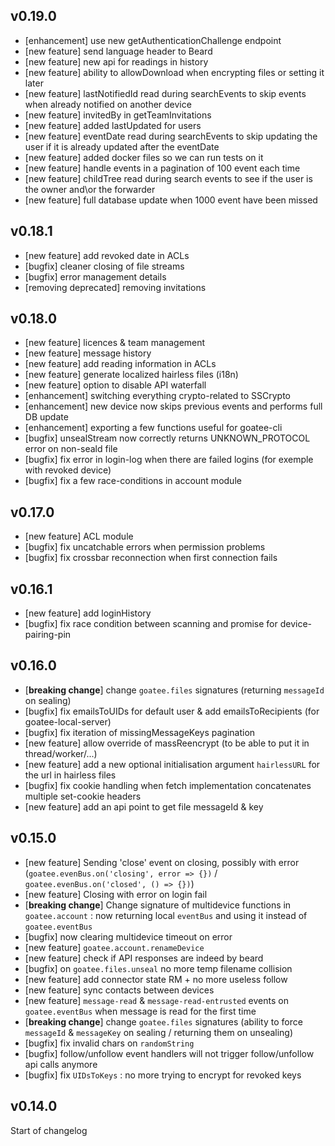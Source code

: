 ## v0.19.0
- \[enhancement\] use new getAuthenticationChallenge endpoint
- \[new feature\] send language header to Beard
- \[new feature\] new api for readings in history
- \[new feature\] ability to allowDownload when encrypting files or setting it later
- \[new feature\] lastNotifiedId read during searchEvents to skip events when already notified on another device
- \[new feature\] invitedBy in getTeamInvitations
- \[new feature\] added lastUpdated for users
- \[new feature\] eventDate read during searchEvents to skip updating the user if it is already updated after the eventDate
- \[new feature\] added docker files so we can run tests on it
- \[new feature\] handle events in a pagination of 100 event each time
- \[new feature\] childTree read during search events to see if the user is the owner and\or the forwarder
- \[new feature\] full database update when 1000 event have been missed


## v0.18.1
- \[new feature\] add revoked date in ACLs
- \[bugfix\] cleaner closing of file streams
- \[bugfix\] error management details
- \[removing deprecated\] removing invitations


## v0.18.0
- \[new feature\] licences & team management
- \[new feature\] message history
- \[new feature\] add reading information in ACLs
- \[new feature\] generate localized hairless files (i18n)
- \[new feature\] option to disable API waterfall
- \[enhancement\] switching everything crypto-related to SSCrypto
- \[enhancement\] new device now skips previous events and performs full DB update
- \[enhancement\] exporting a few functions useful for goatee-cli
- \[bugfix\] unsealStream now correctly returns UNKNOWN_PROTOCOL error on non-seald file
- \[bugfix\] fix error in login-log when there are failed logins (for exemple with revoked device) 
- \[bugfix\] fix a few race-conditions in account module


## v0.17.0

- \[new feature\] ACL module
- \[bugfix\] fix uncatchable errors when permission problems
- \[bugfix\] fix crossbar reconnection when first connection fails

## v0.16.1

- \[new feature\] add loginHistory
- \[bugfix\] fix race condition between scanning and promise for device-pairing-pin

## v0.16.0

- \[**breaking change**\] change `goatee.files` signatures (returning `messageId` on sealing)
- \[bugfix\] fix emailsToUIDs for default user & add emailsToRecipients (for goatee-local-server)
- \[bugfix\] fix iteration of missingMessageKeys pagination
- \[new feature\] allow override of massReencrypt (to be able to put it in thread/worker/...)
- \[new feature\] add a new optional initialisation argument `hairlessURL` for the url in hairless files
- \[bugfix\] fix cookie handling when fetch implementation concatenates multiple set-cookie headers
- \[new feature\] add an api point to get file messageId & key

## v0.15.0

- \[new feature\] Sending 'close' event on closing, possibly with error (`goatee.evenBus.on('closing', error => {})` / `goatee.evenBus.on('closed', () => {})`)
- \[new feature\] Closing with error on login fail
- \[**breaking change**\] Change signature of multidevice functions in `goatee.account` : now returning local `eventBus` and using it instead of `goatee.eventBus`
- \[bugfix\] now clearing multidevice timeout on error
- \[new feature\] `goatee.account.renameDevice`
- \[new feature\] check if API responses are indeed by beard
- \[bugfix\] on `goatee.files.unseal` no more temp filename collision
- \[new feature\] add connector state RM + no more useless follow
- \[new feature\] sync contacts between devices
- \[new feature\] `message-read` & `message-read-entrusted` events on `goatee.eventBus` when message is read for the first time
- \[**breaking change**\] change `goatee.files` signatures (ability to force `messageId` & `messageKey` on sealing / returning them on unsealing)
- \[bugfix\] fix invalid chars on `randomString`
- \[bugfix\] follow/unfollow event handlers will not trigger follow/unfollow api calls anymore
- \[bugfix\] fix `UIDsToKeys` : no more trying to encrypt for revoked keys

## v0.14.0

Start of changelog
